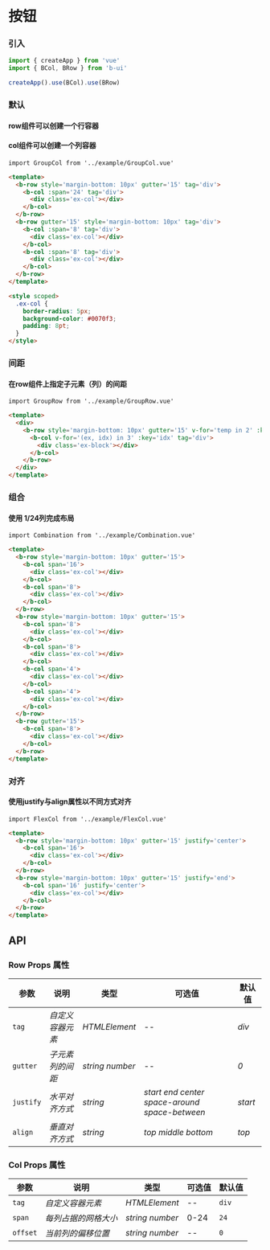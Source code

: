 # 按钮

### 引入

```js
import { createApp } from 'vue'
import { BCol, BRow } from 'b-ui'

createApp().use(BCol).use(BRow) 
```

### 默认
#### row组件可以创建一个行容器
#### col组件可以创建一个列容器
```vue
import GroupCol from '../example/GroupCol.vue'
```

```html
<template>
  <b-row style='margin-bottom: 10px' gutter='15' tag='div'>
    <b-col :span='24' tag='div'>
      <div class='ex-col'></div>
    </b-col>
  </b-row>
  <b-row gutter='15' style='margin-bottom: 10px' tag='div'>
    <b-col :span='8' tag='div'>
      <div class='ex-col'></div>
    </b-col>
    <b-col :span='8' tag='div'>
      <div class='ex-col'></div>
    </b-col>
  </b-row>
</template>

<style scoped>
  .ex-col {
    border-radius: 5px;
    background-color: #0070f3;
    padding: 8pt;
  }
</style>
```

### 间距
#### 在row组件上指定子元素（列）的间距

```vue
import GroupRow from '../example/GroupRow.vue'
```

```html
<template>
  <div>
    <b-row style='margin-bottom: 10px' gutter='15' v-for='temp in 2' :key='temp' tag='div'>
      <b-col v-for='(ex, idx) in 3' :key='idx' tag='div'>
        <div class='ex-block'></div>
      </b-col>
    </b-row>
  </div>
</template>
```

### 组合
#### 使用 1/24列完成布局

```vue
import Combination from '../example/Combination.vue'
```

```html
<template>
  <b-row style='margin-bottom: 10px' gutter='15'>
    <b-col span='16'>
      <div class='ex-col'></div>
    </b-col>
    <b-col span='8'>
      <div class='ex-col'></div>
    </b-col>
  </b-row>
  <b-row style='margin-bottom: 10px' gutter='15'>
    <b-col span='8'>
      <div class='ex-col'></div>
    </b-col>
    <b-col span='8'>
      <div class='ex-col'></div>
    </b-col>
    <b-col span='4'>
      <div class='ex-col'></div>
    </b-col>
    <b-col span='4'>
      <div class='ex-col'></div>
    </b-col>
  </b-row>
  <b-row gutter='15'>
    <b-col span='8'>
      <div class='ex-col'></div>
    </b-col>
  </b-row>
</template>
```

### 对齐
#### 使用justify与align属性以不同方式对齐

```vue
import FlexCol from '../example/FlexCol.vue'
```

```html
<template>
  <b-row style='margin-bottom: 10px' gutter='15' justify='center'>
    <b-col span='16'>
      <div class='ex-col'></div>
    </b-col>
  </b-row>
  <b-row style='margin-bottom: 10px' gutter='15' justify='end'>
    <b-col span='16' justify='center'>
      <div class='ex-col'></div>
    </b-col>
  </b-row>
</template>
```

## API

### Row Props 属性

| 参数           | 说明        | 类型              | 可选值                                                   | 默认值     |
|--------------|-----------|-----------------|-------------------------------------------------------|---------| 
| `tag`       | _自定义容器元素_ | _HTMLElement_   | --                                                    | _div_   |
| `gutter`       | _子元素列的间距_ | _string number_ | --                                                    | _0_     |
| `justify`      | _水平对齐方式_  | _string_        | _start_ _end_ _center_ _space-around_ _space-between_ | _start_ |
| `align`  | _垂直对齐方式_  | _string_        | _top_ _middle_ _bottom_                               | _top_   |

### Col Props 属性

| 参数       | 说明          | 类型              | 可选值  | 默认值   |
|----------|-------------|-----------------|------|-------| 
| `tag`    | _自定义容器元素_   | _HTMLElement_   | --   | `div` |
| `span`   | _每列占据的网格大小_ | _string number_ | 0-24 | `24`  |
| `offset` | _当前列的偏移位置_  | _string number_ | --   | `0`   |


